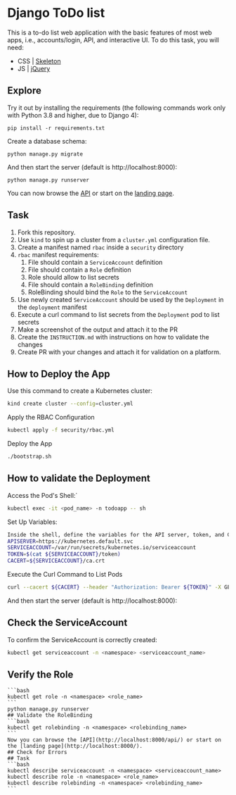 # Django ToDo list

This is a to-do list web application with the basic features of most web apps, i.e., accounts/login, API, and interactive UI. To do this task, you will need:

- CSS | [Skeleton](http://getskeleton.com/)
- JS  | [jQuery](https://jquery.com/)

## Explore

Try it out by installing the requirements (the following commands work only with Python 3.8 and higher, due to Django 4):

```
pip install -r requirements.txt
```

Create a database schema:

```
python manage.py migrate
```

And then start the server (default is http://localhost:8000):

```
python manage.py runserver
```

You can now browse the [API](http://localhost:8000/api/) or start on the [landing page](http://localhost:8000/).

## Task

1. Fork this repository.
1. Use `kind` to spin up a cluster from a `cluster.yml` configuration file.
1. Create a manifest  named `rbac` inside a `security` directory
1. `rbac` manifest requirements:
    1. File should contain a `ServiceAccount` definition
    1. File should contain a `Role` definition
    1. Role should allow to list secrets
    1. File should contain a `RoleBinding` definition
    1. RoleBinding should bind the `Role` to the `ServiceAccount`
1. Use newly created `ServiceAccount` should be used by the `Deployment` in the `deployment` manifest
1. Execute a curl command to list secrets from the `Deployment` pod to list secrets
1. Make a screenshot of the output and attach it to the PR
1. Create the `INSTRUCTION.md` with instructions on how to validate the changes
1. Create PR with your changes and attach it for validation on a platform.

## How to Deploy the App

Use this command to create a Kubernetes cluster:
```bash
kind create cluster --config=cluster.yml
```

Apply the RBAC Configuration
```bash
kubectl apply -f security/rbac.yml
```

Deploy the App
```bash
./bootstrap.sh
```

## How to validate the Deployment

Access the Pod's Shell:`
```bash
kubectl exec -it <pod_name> -n todoapp -- sh
```

Set Up Variables:
```bash
Inside the shell, define the variables for the API server, token, and CA certificate:
APISERVER=https://kubernetes.default.svc
SERVICEACCOUNT=/var/run/secrets/kubernetes.io/serviceaccount
TOKEN=$(cat ${SERVICEACCOUNT}/token)
CACERT=${SERVICEACCOUNT}/ca.crt
```

Execute the Curl Command to List Pods
```bash
curl --cacert ${CACERT} --header "Authorization: Bearer ${TOKEN}" -X GET ${APISERVER}/api/v1/namespaces/todoapp/pods
```

And then start the server (default is http://localhost:8000):
## Check the ServiceAccount

To confirm the ServiceAccount is correctly created:
```bash
kubectl get serviceaccount -n <namespace> <serviceaccount_name>
```

## Verify the Role
~~~~
```bash
kubectl get role -n <namespace> <role_name>
```
python manage.py runserver
## Validate the RoleBinding
```bash
kubectl get rolebinding -n <namespace> <rolebinding_name>
```
Now you can browse the [API](http://localhost:8000/api/) or start on the [landing page](http://localhost:8000/).
## Check for Errors
## Task
```bash
kubectl describe serviceaccount -n <namespace> <serviceaccount_name>
kubectl describe role -n <namespace> <role_name>
kubectl describe rolebinding -n <namespace> <rolebinding_name>
```